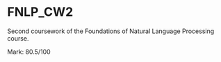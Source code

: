 # FNLP_CW2

Second coursework of the Foundations of Natural Language Processing course.

Mark: 80.5/100
